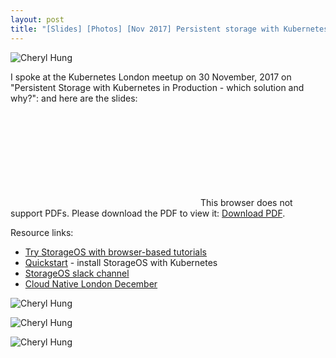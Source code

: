 ```yaml
---
layout: post
title: "[Slides] [Photos] [Nov 2017] Persistent storage with Kubernetes in production - Kubernetes London"
---
```


![Cheryl Hung]({{site.baseurl}}/images/k8s-1.jpg)

I spoke at the Kubernetes London meetup on 30 November, 2017 on "Persistent Storage with Kubernetes in Production - which solution and why?": and here are the slides:

<object data="http://www.oicheryl.com/resources/persistent-storage-with-k8s.pdf" type="application/pdf" width="700px" height="700px">
    <embed src="http://www.oicheryl.com/resources/persistent-storage-with-k8s.pdf">
        This browser does not support PDFs. Please download the PDF to view it: <a href="http://www.oicheryl.com/resources/persistent-storage-with-k8s.pdf">Download PDF</a>.
    </embed>
</object>

Resource links:
* [Try StorageOS with browser-based tutorials](https://my.storageos.com/main/tutorials)
* [Quickstart](https://storageos.com/kubernetes) - install StorageOS with Kubernetes
* [StorageOS slack channel](https://slack.storageos.com)
* [Cloud Native London December](https://www.meetup.com/Cloud-Native-London/events/243917004/)

![Cheryl Hung]({{site.baseurl}}/images/k8s-2.JPG)

![Cheryl Hung]({{site.baseurl}}/images/k8s-3.JPG)

![Cheryl Hung]({{site.baseurl}}/images/k8s-4.jpg)
